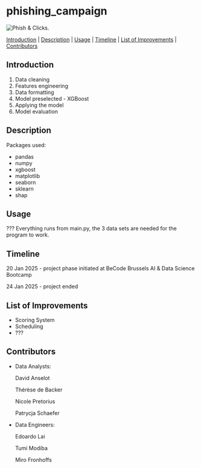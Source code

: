 # **phishing_campaign**

![Phish & Clicks.]([https://www.shutterstock.com/image-vector/seamless-border-cute-retro-houses-600nw-1111423082.jpg](https://discord.com/channels/708408549704990732/1289222632973013095/1331993762825502771))

[Introduction](#Introduction)     |     [Description](#Description)       |       [Usage](#Usage)    |     [Timeline](#Timeline)       |       [List of Improvements](#list-of-improvements)    |    [Contributors](#contributors)

## **Introduction**
1. Data cleaning
2. Features engineering
3. Data formatting
4. Model preselected - XGBoost
5. Applying the model
6. Model evaluation

## **Description**

Packages used:
- pandas
- numpy
- xgboost
- matplotlib
- seaborn
- sklearn
- shap


## **Usage**
??? Everything runs from main.py, the 3 data sets are needed for the program to work.

## **Timeline**
20 Jan 2025 - project phase initiated at BeCode Brussels AI & Data Science Bootcamp

24 Jan 2025 - project ended


## **List of Improvements**
- Scoring System
- Scheduling
- ???

## **Contributors**
- Data Analysts:

  David Anselot

  Thérèse de Backer

  Nicole Pretorius

  Patrycja Schaefer
  
- Data Engineers:
  
  Edoardo Lai

  Tumi Modiba

  Miro Fronhoffs
